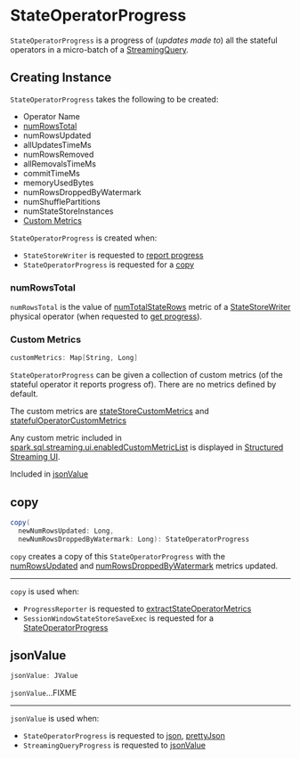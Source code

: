 # StateOperatorProgress

`StateOperatorProgress` is a progress of (_updates made to_) all the stateful operators in a micro-batch of a [StreamingQuery](../StreamingQuery.md).

## Creating Instance

`StateOperatorProgress` takes the following to be created:

* <span id="operatorName"> Operator Name
* [numRowsTotal](#numRowsTotal)
* <span id="numRowsUpdated"> numRowsUpdated
* <span id="allUpdatesTimeMs"> allUpdatesTimeMs
* <span id="numRowsRemoved"> numRowsRemoved
* <span id="allRemovalsTimeMs"> allRemovalsTimeMs
* <span id="commitTimeMs"> commitTimeMs
* <span id="memoryUsedBytes"> memoryUsedBytes
* <span id="numRowsDroppedByWatermark"> numRowsDroppedByWatermark
* <span id="numShufflePartitions"> numShufflePartitions
* <span id="numStateStoreInstances"> numStateStoreInstances
* [Custom Metrics](#customMetrics)

`StateOperatorProgress` is created when:

* `StateStoreWriter` is requested to [report progress](../physical-operators/StateStoreWriter.md#getProgress)
* `StateOperatorProgress` is requested for a [copy](#copy)

### <span id="numRowsTotal"> numRowsTotal

`numRowsTotal` is the value of [numTotalStateRows](../physical-operators/StateStoreWriter.md#numTotalStateRows) metric of a [StateStoreWriter](../physical-operators/StateStoreWriter.md) physical operator (when requested to [get progress](../physical-operators/StateStoreWriter.md#getProgress)).

### <span id="customMetrics"> Custom Metrics

```scala
customMetrics: Map[String, Long]
```

`StateOperatorProgress` can be given a collection of custom metrics (of the stateful operator it reports progress of). There are no metrics defined by default.

The custom metrics are [stateStoreCustomMetrics](../physical-operators/StateStoreWriter.md#stateStoreCustomMetrics) and [statefulOperatorCustomMetrics](../physical-operators/StateStoreWriter.md#statefulOperatorCustomMetrics)

Any custom metric included in [spark.sql.streaming.ui.enabledCustomMetricList](../configuration-properties.md#spark.sql.streaming.ui.enabledCustomMetricList) is displayed in [Structured Streaming UI](../webui/StreamingQueryStatisticsPage.md#generateAggregatedCustomMetrics).

Included in [jsonValue](#jsonValue)

## <span id="copy"> copy

```scala
copy(
  newNumRowsUpdated: Long,
  newNumRowsDroppedByWatermark: Long): StateOperatorProgress
```

`copy` creates a copy of this `StateOperatorProgress` with the [numRowsUpdated](#numRowsUpdated) and [numRowsDroppedByWatermark](#numRowsDroppedByWatermark) metrics updated.

---

`copy` is used when:

* `ProgressReporter` is requested to [extractStateOperatorMetrics](ProgressReporter.md#extractStateOperatorMetrics)
* `SessionWindowStateStoreSaveExec` is requested for a [StateOperatorProgress](../physical-operators/SessionWindowStateStoreSaveExec.md#extractStateOperatorMetrics)

## <span id="jsonValue"> jsonValue

```scala
jsonValue: JValue
```

`jsonValue`...FIXME

---

`jsonValue` is used when:

* `StateOperatorProgress` is requested to [json](#json), [prettyJson](#prettyJson)
* `StreamingQueryProgress` is requested to [jsonValue](StreamingQueryProgress.md#jsonValue)
